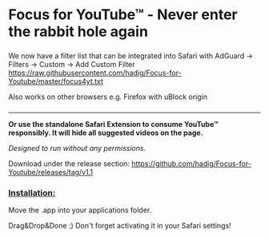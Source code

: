 # Focus for YouTube&trade; - Never enter the rabbit hole again

###
We now have a filter list that can be integrated into Safari with AdGuard → Filters → Custom → Add Custom Filter
https://raw.githubusercontent.com/hadig/Focus-for-Youtube/master/focus4yt.txt

Also works on other browsers e.g. Firefox with uBlock origin
###


***


**Or use the standalone Safari Extension to consume YouTube&trade; responsibly. It will hide all suggested videos on the page.**

*Designed to run without any permissions.*

Download under the release section: https://github.com/hadig/Focus-for-Youtube/releases/tag/v1.1

### <ins>Installation:</ins> ###

Move the .app into your applications folder. 

Drag&Drop&Done :) Don't forget activating it in your Safari settings!
